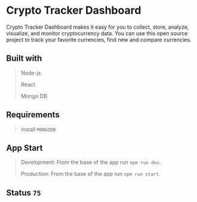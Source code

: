 # Crypto Tracker Dashboard

Crypto Tracker Dashboard makes it easy for you to collect, store, analyze, visualize, and monitor cryptocurrency data. You can use this open source project to track your favorite currencies, find new and compare currencies.

## Built with
> Node-js
> 
> React
>
> Mongo DB

## Requirements
  > install `MONGODB`

## App Start

  > Development: From the base of the app run `npm run dev`. 
  >
  > Production: From the base of the app run `npm run start`.

## Status `75`
